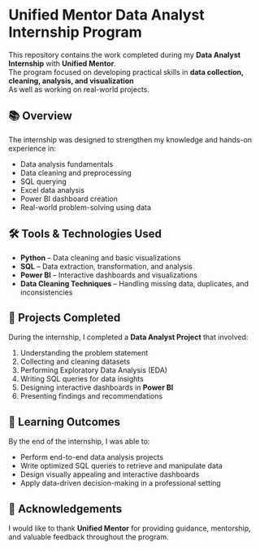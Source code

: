 # Unified Mentor Data Analyst Internship Program

This repository contains the work completed during my **Data Analyst Internship** with **Unified Mentor**.  
The program focused on developing practical skills in **data collection, cleaning, analysis, and visualization**
</br>
As well as working on real-world projects.

## 📚 Overview

The internship was designed to strengthen my knowledge and hands-on experience in:
- Data analysis fundamentals
- Data cleaning and preprocessing
- SQL querying
- Excel data analysis
- Power BI dashboard creation
- Real-world problem-solving using data

## 🛠 Tools & Technologies Used
- **Python** – Data cleaning and basic visualizations
- **SQL** – Data extraction, transformation, and analysis
- **Power BI** – Interactive dashboards and visualizations
- **Data Cleaning Techniques** – Handling missing data, duplicates, and inconsistencies

## 📂 Projects Completed
During the internship, I completed a **Data Analyst Project** that involved:
1. Understanding the problem statement
2. Collecting and cleaning datasets
3. Performing Exploratory Data Analysis (EDA)
4. Writing SQL queries for data insights
5. Designing interactive dashboards in **Power BI**
6. Presenting findings and recommendations

## 🎯 Learning Outcomes
By the end of the internship, I was able to:
- Perform end-to-end data analysis projects
- Write optimized SQL queries to retrieve and manipulate data
- Design visually appealing and interactive dashboards
- Apply data-driven decision-making in a professional setting

## 📌 Acknowledgements
I would like to thank **Unified Mentor** for providing guidance, mentorship, and valuable feedback throughout the program.
